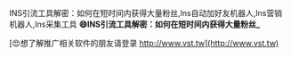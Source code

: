 INS引流工具解密：如何在短时间内获得大量粉丝,Ins自动加好友机器人,Ins营销机器人,Ins采集工具
**😄INS引流工具解密：如何在短时间内获得大量粉丝_**

[😍想了解推广相关软件的朋友请登录 http://www.vst.tw](http://www.vst.tw)



